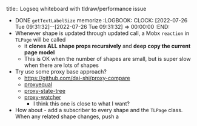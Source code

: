 title:: Logseq whiteboard with tldraw/performance issue

- DONE `getTextLabelSize` memorize
  :LOGBOOK:
  CLOCK: [2022-07-26 Tue 09:31:32]--[2022-07-26 Tue 09:31:32] =>  00:00:00
  :END:
- Whenever shape is updated through updated call, a Mobx `reaction` in `TLPage` will be called
	- it **clones ALL shape props recursively** and **deep copy the current page model**
	- This is OK when the number of shapes are small, but is super slow when there are lots of shapes
- Try use some proxy base approach?
	- https://github.com/dai-shi/proxy-compare
	- [proxyequal](https://www.npmjs.com/package/proxyequal)
	- [proxy-state-tree](https://www.npmjs.com/package/proxy-state-tree)
	- [proxy-watcher](https://www.npmjs.com/package/proxy-watcher)
		- I think this one is close to what I want?
- How about - add a subscriber to every shape and the `TLPage` class. When any related shape changes, push a